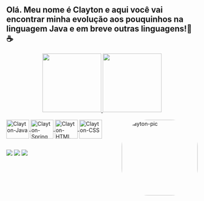 ## Olá. Meu nome é Clayton e aqui você vai encontrar minha evolução aos pouquinhos na linguagem Java e em breve outras linguagens!👻☕
<div align="center">
  <a href="https://github.com/GhostRiley115">
  <img height="155em" src="https://github-readme-stats.vercel.app/api?username=GhostRiley115&show_icons=true&theme=tokyonight&include_all_commits=true&count_private=true"/>
  <img height="155em" src="https://github-readme-stats.vercel.app/api/top-langs/?username=GhostRiley115&layout=compact&langs_count=7&theme=tokyonight"/>
</div>
<div style="display: inline_block"><br>
  <img align="center" alt="Clayton-Java" height="50" width="60" src="https://cdn.jsdelivr.net/gh/devicons/devicon/icons/java/java-plain-wordmark.svg">
  <img align="center" alt="Clayton-Spring" height="50" width="60" src="https://cdn.jsdelivr.net/gh/devicons/devicon/icons/spring/spring-original-wordmark.svg">
  <img align="center" alt="Clayton-HTML" height="50" width="60" src="https://cdn.jsdelivr.net/gh/devicons/devicon/icons/html5/html5-original-wordmark.svg">
  <img align="center" alt="Clayton-CSS" height="50" width="60" src="https://cdn.jsdelivr.net/gh/devicons/devicon/icons/css3/css3-original-wordmark.svg">
  <img align="right" alt="Clayton-pic" height="200" style="border-radius:70px;" src="https://user-images.githubusercontent.com/61214041/201498844-61dddcd9-5f19-45f5-bc8b-1002027d3468.jpeg">
</div>
  
  ##
 
<div> 
  <a href="https://www.youtube.com/channel/UClclce6RRlYfRfrQnylhnGg" target="_blank"><img src="https://img.shields.io/badge/YouTube-FF0000?style=for-the-badge&logo=youtube&logoColor=white" target="_blank"></a>
  <a href = "clayton.brito115@gmail.com"><img src="https://img.shields.io/badge/-Gmail-%23333?style=for-the-badge&logo=gmail&logoColor=white" target="_blank"></a>
  <a href="https://www.linkedin.com/in/clayton-brito-a77294191" target="_blank"><img src="https://img.shields.io/badge/-LinkedIn-%230077B5?style=for-the-badge&logo=linkedin&logoColor=white" target="_blank"></a> 
 
</div>
